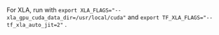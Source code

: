 For XLA, run with `export XLA_FLAGS="--xla_gpu_cuda_data_dir=/usr/local/cuda"` and `export TF_XLA_FLAGS="--tf_xla_auto_jit=2"` .
